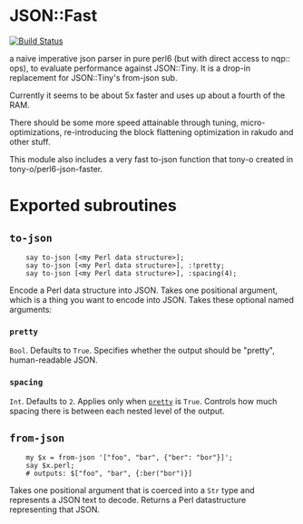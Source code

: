 # JSON::Fast
[![Build Status](https://travis-ci.org/timo/json_fast.svg?branch=master)](https://travis-ci.org/timo/json_fast)

a naive imperative json parser in pure perl6 (but with direct access to nqp:: ops), to evaluate performance against JSON::Tiny. It is a drop-in replacement for JSON::Tiny's from-json sub.

Currently it seems to be about 5x faster and uses up about a fourth of the RAM.

There should be some more speed attainable through tuning, micro-optimizations, re-introducing the block flattening optimization in rakudo and other stuff.

This module also includes a very fast to-json function that tony-o created in tony-o/perl6-json-faster.

# Exported subroutines

## `to-json`

```perl6
    say to-json [<my Perl data structure>];
    say to-json [<my Perl data structure>], :!pretty;
    say to-json [<my Perl data structure>], :spacing(4);
```

Encode a Perl data structure into JSON. Takes one positional argument, which
is a thing you want to encode into JSON. Takes these optional named arguments:

### `pretty`

`Bool`. Defaults to `True`. Specifies whether the output should be "pretty",
human-readable JSON.

### `spacing`

`Int`. Defaults to `2`. Applies only when [`pretty`](#pretty) is `True`.
Controls how much spacing there is between each nested level of the output.

## `from-json`

```perl6
    my $x = from-json '["foo", "bar", {"ber": "bor"}]';
    say $x.perl;
    # outputs: $["foo", "bar", {:ber("bor")}]
```
Takes one positional argument that is coerced into a `Str` type and represents
a JSON text to decode. Returns a Perl datastructure representing that JSON.
